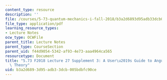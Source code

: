```yaml
---
content_type: resource
description: ''
file: /courses/5-73-quantum-mechanics-i-fall-2018/b3a2d6893d95adb33dcb005bdbfc90ce_MIT5_73F18_Lec27s3.pdf
file_type: application/pdf
learning_resource_types:
- Lecture Notes
ocw_type: OCWFile
parent_title: Lecture Notes
parent_type: CourseSection
parent_uid: f44d9054-5342-af93-4e73-aaa4964ca565
resourcetype: Document
title: "5.73 F2018 Lecture 27 Supplement 3: A User\u2019s Guide to Angular Momentum\
  \ Theory"
uid: b3a2d689-3d95-adb3-3dcb-005bdbfc90ce
---
```

